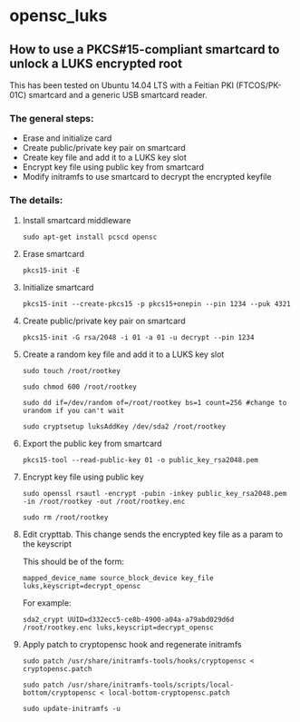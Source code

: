 # opensc_luks
## How to use a PKCS#15-compliant smartcard to unlock a LUKS encrypted root
This has been tested on Ubuntu 14.04 LTS with a Feitian PKI (FTCOS/PK-01C) smartcard and a generic USB smartcard reader.

### The general steps:
* Erase and initialize card
* Create public/private key pair on smartcard
* Create key file and add it to a LUKS key slot
* Encrypt key file using public key from smartcard
* Modify initramfs to use smartcard to decrypt the encrypted keyfile

### The details:
1. Install smartcard middleware

    ```sudo apt-get install pcscd opensc```

2. Erase smartcard

    ```pkcs15-init -E```
    
3. Initialize smartcard

    ```pkcs15-init --create-pkcs15 -p pkcs15+onepin --pin 1234 --puk 4321```
    
4. Create public/private key pair on smartcard

    ```pkcs15-init -G rsa/2048 -i 01 -a 01 -u decrypt --pin 1234```
    
5. Create a random key file and add it to a LUKS key slot

    ```sudo touch /root/rootkey```
    
    ```sudo chmod 600 /root/rootkey```

    ```sudo dd if=/dev/random of=/root/rootkey bs=1 count=256 #change to urandom if you can't wait```
    
    ```sudo cryptsetup luksAddKey /dev/sda2 /root/rootkey```
    
6. Export the public key from smartcard

    ```pkcs15-tool --read-public-key 01 -o public_key_rsa2048.pem```

7. Encrypt key file using public key

    ```sudo openssl rsautl -encrypt -pubin -inkey public_key_rsa2048.pem  -in /root/rootkey -out /root/rootkey.enc```
    
    ```sudo rm /root/rootkey```

8. Edit crypttab. This change sends the encrypted key file as a param to the keyscript

    This should be of the form: 
    
    ```mapped_device_name source_block_device key_file luks,keyscript=decrypt_opensc```
    
    For example:
    
    ```sda2_crypt UUID=d332ecc5-ce8b-4900-a04a-a79abd029d6d /root/rootkey.enc luks,keyscript=decrypt_opensc```

9. Apply patch to cryptopensc hook and regenerate initramfs

    ```sudo patch /usr/share/initramfs-tools/hooks/cryptopensc < cryptopensc.patch ```
    
    ```sudo patch /usr/share/initramfs-tools/scripts/local-bottom/cryptopensc < local-bottom-cryptopensc.patch```

    ```sudo update-initramfs -u```
